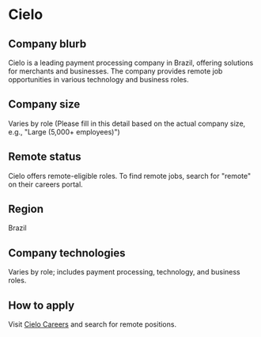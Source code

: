 # Cielo

## Company blurb
Cielo is a leading payment processing company in Brazil, offering solutions for merchants and businesses. The company provides remote job opportunities in various technology and business roles.

## Company size
Varies by role (Please fill in this detail based on the actual company size, e.g., "Large (5,000+ employees)")

## Remote status
Cielo offers remote-eligible roles. To find remote jobs, search for "remote" on their careers portal.

## Region
Brazil

## Company technologies
Varies by role; includes payment processing, technology, and business roles.

## How to apply
Visit [Cielo Careers](https://www.cielo.com.br/carreiras/) and search for remote positions.